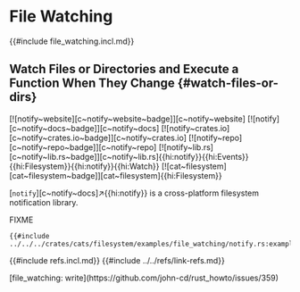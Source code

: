 # File Watching

{{#include file_watching.incl.md}}

## Watch Files or Directories and Execute a Function When They Change {#watch-files-or-dirs}

[![notify~website][c~notify~website~badge]][c~notify~website] [![notify][c~notify~docs~badge]][c~notify~docs] [![notify~crates.io][c~notify~crates.io~badge]][c~notify~crates.io] [![notify~repo][c~notify~repo~badge]][c~notify~repo] [![notify~lib.rs][c~notify~lib.rs~badge]][c~notify~lib.rs]{{hi:notify}}{{hi:Events}}{{hi:Filesystem}}{{hi:notify}}{{hi:Watch}} [![cat~filesystem][cat~filesystem~badge]][cat~filesystem]{{hi:Filesystem}}

[`notify`][c~notify~docs]↗{{hi:notify}} is a cross-platform filesystem notification library.

FIXME

```rust,editable
{{#include ../../../crates/cats/filesystem/examples/file_watching/notify.rs:example}}
```

{{#include refs.incl.md}}
{{#include ../../refs/link-refs.md}}

<div class="hidden">
[file_watching: write](https://github.com/john-cd/rust_howto/issues/359)
</div>
